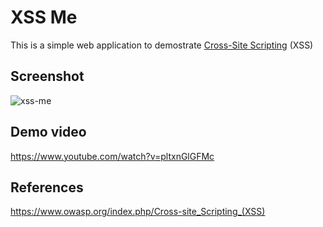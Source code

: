 # XSS Me

This is a simple web application to demostrate [Cross-Site Scripting](https://en.wikipedia.org/wiki/Cross-site_scripting) (XSS)

## Screenshot

![xss-me](screenshot.png)

## Demo video

https://www.youtube.com/watch?v=pltxnGlGFMc

## References

https://www.owasp.org/index.php/Cross-site_Scripting_(XSS)